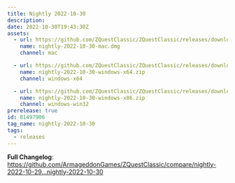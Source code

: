 ```yaml
---
title: Nightly 2022-10-30
description: 
date: 2022-10-30T19:43:30Z
assets: 
  - url: https://github.com/ZQuestClassic/ZQuestClassic/releases/download/nightly-2022-10-30/nightly-2022-10-30-mac.dmg
    name: nightly-2022-10-30-mac.dmg
    channel: mac

  - url: https://github.com/ZQuestClassic/ZQuestClassic/releases/download/nightly-2022-10-30/nightly-2022-10-30-windows-x64.zip
    name: nightly-2022-10-30-windows-x64.zip
    channel: windows-x64

  - url: https://github.com/ZQuestClassic/ZQuestClassic/releases/download/nightly-2022-10-30/nightly-2022-10-30-windows-x86.zip
    name: nightly-2022-10-30-windows-x86.zip
    channel: windows-win32
prerelease: true
id: 81497906
tag_name: nightly-2022-10-30
tags:
  - releases
---
```


**Full Changelog**: https://github.com/ArmageddonGames/ZQuestClassic/compare/nightly-2022-10-29...nightly-2022-10-30
